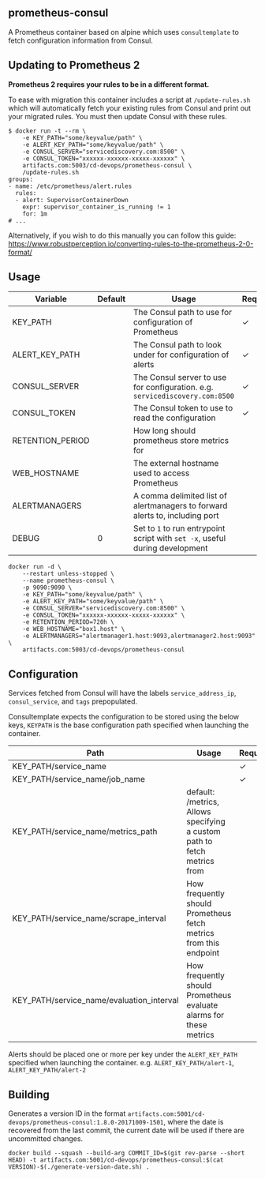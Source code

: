 ## prometheus-consul

A Prometheus container based on alpine which uses `consultemplate` to fetch configuration information from Consul.

## Updating to Prometheus 2

**Prometheus 2 requires your rules to be in a different format.**

To ease with migration this container includes a script at `/update-rules.sh` which will automatically fetch your existing rules from Consul and print out your migrated rules. You must then update Consul with these rules.

```shell
$ docker run -t --rm \
    -e KEY_PATH="some/keyvalue/path" \
    -e ALERT_KEY_PATH="some/keyvalue/path" \
    -e CONSUL_SERVER="servicediscovery.com:8500" \
    -e CONSUL_TOKEN="xxxxxx-xxxxxx-xxxxx-xxxxxx" \
    artifacts.com:5003/cd-devops/prometheus-consul \
    /update-rules.sh
groups:
- name: /etc/prometheus/alert.rules
  rules:
  - alert: SupervisorContainerDown
    expr: supervisor_container_is_running != 1
    for: 1m
# ...
```

Alternatively, if you wish to do this manually you can follow this guide: https://www.robustperception.io/converting-rules-to-the-prometheus-2-0-format/

## Usage

| Variable         | Default | Usage                                                                                            | Required |
|------------------|---------|--------------------------------------------------------------------------------------------------|----------|
| KEY_PATH         |         | The Consul path to use for configuration of Prometheus                                           | ✓        |
| ALERT_KEY_PATH   |         | The Consul path to look under for configuration of alerts                                               | ✓        |
| CONSUL_SERVER    |         | The Consul server to use for configuration. e.g. `servicediscovery.com:8500` | ✓        |
| CONSUL_TOKEN     |         | The Consul token to use to read the configuration                                                | ✓        |
| RETENTION_PERIOD |         | How long should prometheus store metrics for                                                     |          |
| WEB_HOSTNAME     |         | The external hostname used to access Prometheus                                                  |          |
| ALERTMANAGERS    |         | A comma delimited list of alertmanagers to forward alerts to, including port                     |          |
| DEBUG    | 0        | Set to `1` to run entrypoint script with `set -x`, useful during development                     |          |

```shell
docker run -d \
    --restart unless-stopped \
    --name prometheus-consul \
    -p 9090:9090 \
    -e KEY_PATH="some/keyvalue/path" \
    -e ALERT_KEY_PATH="some/keyvalue/path" \
    -e CONSUL_SERVER="servicediscovery.com:8500" \
    -e CONSUL_TOKEN="xxxxxx-xxxxxx-xxxxx-xxxxxx" \
    -e RETENTION_PERIOD=720h \
    -e WEB_HOSTNAME="box1.host" \
    -e ALERTMANAGERS="alertmanager1.host:9093,alertmanager2.host:9093" \
    artifacts.com:5003/cd-devops/prometheus-consul
```

## Configuration
Services fetched from Consul will have the labels `service_address_ip`, `consul_service`, and `tags` prepopulated.

Consultemplate expects the configuration to be stored using the below keys, `KEYPATH` is the base configuration path specified when launching the container.

| Path                                      | Usage                                                                    | Required |
|-------------------------------------------|--------------------------------------------------------------------------|----------|
| KEY_PATH/service_name                     |                                                                          | ✓        |
| KEY_PATH/service_name/job_name            |                                                                          | ✓        |
| KEY_PATH/service_name/metrics_path        | default: /metrics, Allows specifying a custom path to fetch metrics from |          |
| KEY_PATH/service_name/scrape_interval     | How frequently should Prometheus fetch metrics from this endpoint        |          |
| KEY_PATH/service_name/evaluation_interval | How frequently should Prometheus evaluate alarms for these metrics       |          |

 Alerts should be placed one or more per key under the `ALERT_KEY_PATH` specified when launching the container. e.g.  `ALERT_KEY_PATH/alert-1`, `ALERT_KEY_PATH/alert-2`

## Building

Generates a version ID in the format `artifacts.com:5001/cd-devops/prometheus-consul:1.8.0-20171009-1501`, where the date is recovered from the last commit, the current date will be used if there are uncommitted changes.

```shell
docker build --squash --build-arg COMMIT_ID=$(git rev-parse --short HEAD) -t artifacts.com:5001/cd-devops/prometheus-consul:$(cat VERSION)-$(./generate-version-date.sh) .
```
